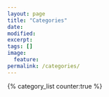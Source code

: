 ```yaml
---
layout: page
title: "Categories"
date: 
modified:
excerpt:
tags: []
image:
  feature:
permalink: /categories/
---
```


{% category_list counter:true %}